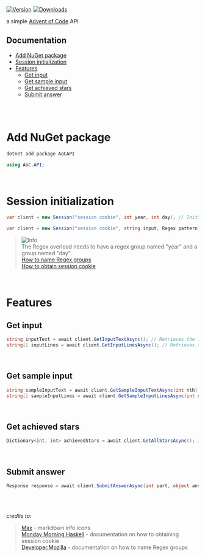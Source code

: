[![Version](https://img.shields.io/nuget/v/AoCAPI)](https://www.nuget.org/packages/AoCAPI)
[![Downloads](https://img.shields.io/nuget/dt/AoCAPI)](https://www.nuget.org/packages/AoCAPI)

a simple [Advent of Code](https://adventofcode.com) API

## Documentation

- [Add NuGet package](#add-nuget-package)
- [Session initialization](#session-initialization)
- [Features](#features)
    - [Get input](#get-input)
    - [Get sample input](#get-sample-input)
    - [Get achieved stars](#get-achieved-stars)
    - [Submit answer](#submit-answer)

<br><br>

# Add NuGet package

```bash
dotnet add package AoCAPI
```

```csharp
using AoC.API;
```

<br>

# Session initialization

```csharp
var client = new Session("session cookie", int year, int day); // Initializes a new Session instance
```

```csharp
var client = new Session("session cookie", string input, Regex pattern); // Initializes a new Session instance
```

> <picture>
>   <source media="(prefers-color-scheme: dark)" srcset="https://github.com/Mqxx/GitHub-Markdown/blob/main/blockquotes/badge/dark-theme/info.svg">
>   <img alt="Info" src="https://github.com/Mqxx/GitHub-Markdown/blob/main/blockquotes/badge/dark-theme/Info">
> </picture><br>
> The Regex overload needs to have a regex group named "year" and a group named "day".
> <br> <a href="https://developer.mozilla.org/en-US/docs/Web/JavaScript/Reference/Regular_expressions/Named_capturing_group">How to name Regex groups</a>
> <br> <a href="https://mmhaskell.com/blog/2023/1/30/advent-of-code-fetching-puzzle-input-using-the-api#authentication">How to obtain session cookie</a>

<br>

# Features

## Get input

```csharp
string inputText = await client.GetInputTextAsync(); // Retrieves the input text of the AoC puzzle
string[] inputLines = await client.GetInputLinesAsync(); // Retrieves the input lines of the AoC puzzle
```

<br>

## Get sample input

```csharp
string sampleInputText = await client.GetSampleInputTextAsync(int nth); // Retrieves the nth sample input text of the AoC puzzle
string[] sampleInputLines = await client.GetSampleInputLinesAsync(int nth); // Retrieves the nth sample input lines of the AoC puzzle
```

<br>

## Get achieved stars

```csharp
Dictionary<int, int> achievedStars = await client.GetAllStarsAsync(); // Retrieves each year's number of stars earned (key: year, value: stars)
```

<br>

## Submit answer

```csharp
Response response = await client.SubmitAnswerAsync(int part, object answer); // Submits an answer to part 1 or 2 of the AoC puzzle. Returns a response type with a success status and a cooldown period
```

<br><br>

*credits to:*
> [Max](https://github.com/Mqxx) - markdown info icons <br>
> [Monday Morning Haskell](https://mmhaskell.com/) - documentation on how to obtaining session cookie <br>
> [Developer.Mozilla](https://developer.mozilla.org) - documentation on how to name Regex groups
